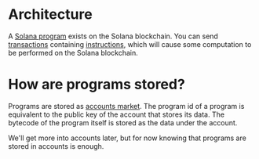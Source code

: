# Architecture

A [Solana program](https://docs.solana.com/developing/programming-model/overview) exists on the Solana blockchain.
You can send [transactions](https://docs.solana.com/developing/programming-model/transactions)
containing [instructions](https://docs.solana.com/developing/programming-model/transactions#instructions),
which will cause some computation to be performed on the Solana blockchain.

# How are programs stored?

Programs are stored as [accounts market](https://docs.solana.com/developing/programming-model/accounts#executable).
The program id of a program is equivalent to the public key of the account that stores its data. The bytecode of
the program itself is stored as the data under the account.

We'll get more into accounts later, but for now knowing that programs are stored in accounts is enough.
